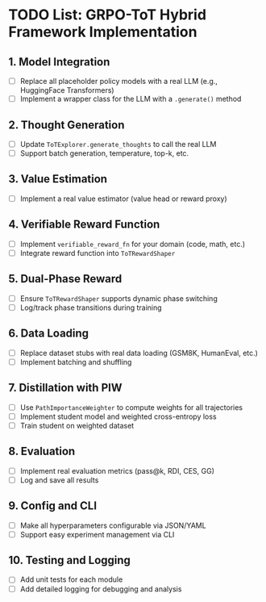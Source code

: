 # TODO List: GRPO-ToT Hybrid Framework Implementation

## 1. Model Integration

- [ ] Replace all placeholder policy models with a real LLM (e.g., HuggingFace Transformers)
- [ ] Implement a wrapper class for the LLM with a `.generate()` method

## 2. Thought Generation

- [ ] Update `ToTExplorer.generate_thoughts` to call the real LLM
- [ ] Support batch generation, temperature, top-k, etc.

## 3. Value Estimation

- [ ] Implement a real value estimator (value head or reward proxy)

## 4. Verifiable Reward Function

- [ ] Implement `verifiable_reward_fn` for your domain (code, math, etc.)
- [ ] Integrate reward function into `ToTRewardShaper`

## 5. Dual-Phase Reward

- [ ] Ensure `ToTRewardShaper` supports dynamic phase switching
- [ ] Log/track phase transitions during training

## 6. Data Loading

- [ ] Replace dataset stubs with real data loading (GSM8K, HumanEval, etc.)
- [ ] Implement batching and shuffling

## 7. Distillation with PIW

- [ ] Use `PathImportanceWeighter` to compute weights for all trajectories
- [ ] Implement student model and weighted cross-entropy loss
- [ ] Train student on weighted dataset

## 8. Evaluation

- [ ] Implement real evaluation metrics (pass@k, RDI, CES, GG)
- [ ] Log and save all results

## 9. Config and CLI

- [ ] Make all hyperparameters configurable via JSON/YAML
- [ ] Support easy experiment management via CLI

## 10. Testing and Logging

- [ ] Add unit tests for each module
- [ ] Add detailed logging for debugging and analysis

